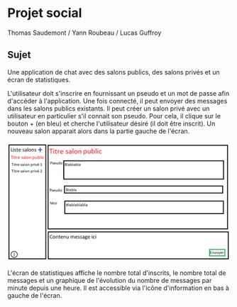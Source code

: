 # Projet social

Thomas Saudemont / Yann Roubeau / Lucas Guffroy

## Sujet

Une application de chat avec des salons publics, des salons privés et un écran de statistiques.

L'utilisateur doit s'inscrire en fournissant un pseudo et un mot de passe afin d'accéder à l'application. Une fois connecté, il peut envoyer des messages dans les salons publics existants. Il peut créer un salon privé avec un utilisateur en particulier s'il connait son pseudo. Pour cela, il clique sur le bouton + (en bleu) et cherche l'utilisateur désiré (il doit être inscrit). Un nouveau salon apparait alors dans la partie gauche de l'écran. 

![](/maquette_ecran_chat.png)

L'écran de statistiques affiche le nombre total d'inscrits, le nombre total de messages et un graphique de l'évolution du nombre de messages par minute depuis une heure. Il est accessible via l'icône d'information en bas à gauche de l'écran.